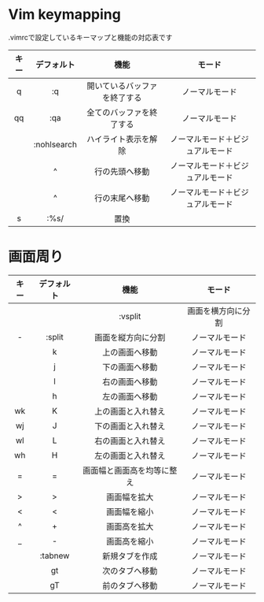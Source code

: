 Vim keymapping
==============
.vimrcで設定しているキーマップと機能の対応表です

|キー|デフォルト|機能|モード|
|:---:|:---:|:---:|:---:|
|q|:q<Cr>|開いているバッファを終了する|ノーマルモード|
|qq|:qa<Cr>|全てのバッファを終了する|ノーマルモード|
|<Esc><Esc>|:<C-u>nohlsearch<Cr><Esc>|ハイライト表示を解除|ノーマルモード＋ビジュアルモード|
|<C-a>|^|行の先頭へ移動|ノーマルモード＋ビジュアルモード|
|<C-e>|^|行の末尾へ移動|ノーマルモード＋ビジュアルモード|
|s|:%s/|置換|

# 画面周り

|キー|デフォルト|機能|モード|
|:---:|:---:|:---:|:---:|
|||:vsplit<Cr>|画面を横方向に分割|ノーマルモード|
|-|:split<Cr>|画面を縦方向に分割|ノーマルモード|
|<C-k>|<C-w>k|上の画面へ移動|ノーマルモード|
|<C-j>|<C-w>j|下の画面へ移動|ノーマルモード|
|<C-l>|<C-w>l|右の画面へ移動|ノーマルモード|
|<C-h>|<C-w>h|左の画面へ移動|ノーマルモード|
|wk|<C-w>K|上の画面と入れ替え|ノーマルモード|
|wj|<C-w>J|下の画面と入れ替え|ノーマルモード|
|wl|<C-w>L|右の画面と入れ替え|ノーマルモード|
|wh|<C-w>H|左の画面と入れ替え|ノーマルモード|
|=|<C-w>=|画面幅と画面高を均等に整え|ノーマルモード|
|>|<C-w>>|画面幅を拡大|ノーマルモード|
|<|<C-w><|画面幅を縮小|ノーマルモード|
|^|<C-w>+|画面高を拡大|ノーマルモード|
|\_|<C-w>-|画面高を縮小|ノーマルモード|
|<C-t>|:tabnew<Cr>|新規タブを作成|ノーマルモード|
|<C-n>|gt|次のタブへ移動|ノーマルモード|
|<C-p>|gT|前のタブへ移動|ノーマルモード|
